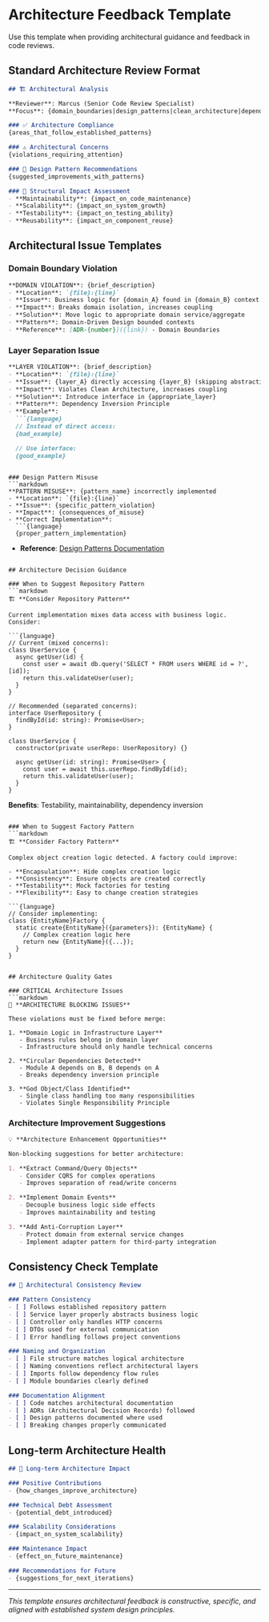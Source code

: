 <!-- Template for Architectural Feedback in Code Reviews -->

# Architecture Feedback Template

Use this template when providing architectural guidance and feedback in code reviews.

## Standard Architecture Review Format

```markdown
## 🏗️ Architectural Analysis

**Reviewer**: Marcus (Senior Code Review Specialist)
**Focus**: {domain_boundaries|design_patterns|clean_architecture|dependency_management}

### ✅ Architecture Compliance
{areas_that_follow_established_patterns}

### ⚠️ Architectural Concerns
{violations_requiring_attention}

### 🎯 Design Pattern Recommendations
{suggested_improvements_with_patterns}

### 📐 Structural Impact Assessment
- **Maintainability**: {impact_on_code_maintenance}
- **Scalability**: {impact_on_system_growth}
- **Testability**: {impact_on_testing_ability}
- **Reusability**: {impact_on_component_reuse}
```

## Architectural Issue Templates

### Domain Boundary Violation
```markdown
**DOMAIN VIOLATION**: {brief_description}
- **Location**: `{file}:{line}`
- **Issue**: Business logic for {domain_A} found in {domain_B} context
- **Impact**: Breaks domain isolation, increases coupling
- **Solution**: Move logic to appropriate domain service/aggregate
- **Pattern**: Domain-Driven Design bounded contexts
- **Reference**: [ADR-{number}]({link}) - Domain Boundaries
```

### Layer Separation Issue
```markdown
**LAYER VIOLATION**: {brief_description}
- **Location**: `{file}:{line}`
- **Issue**: {layer_A} directly accessing {layer_B} (skipping abstraction)
- **Impact**: Violates Clean Architecture, increases coupling
- **Solution**: Introduce interface in {appropriate_layer}
- **Pattern**: Dependency Inversion Principle
- **Example**:
  ```{language}
  // Instead of direct access:
  {bad_example}

  // Use interface:
  {good_example}
  ```
```

### Design Pattern Misuse
```markdown
**PATTERN MISUSE**: {pattern_name} incorrectly implemented
- **Location**: `{file}:{line}`
- **Issue**: {specific_pattern_violation}
- **Impact**: {consequences_of_misuse}
- **Correct Implementation**:
  ```{language}
  {proper_pattern_implementation}
  ```
- **Reference**: [Design Patterns Documentation]({link})
```

## Architecture Decision Guidance

### When to Suggest Repository Pattern
```markdown
🏗️ **Consider Repository Pattern**

Current implementation mixes data access with business logic. Consider:

```{language}
// Current (mixed concerns):
class UserService {
  async getUser(id) {
    const user = await db.query('SELECT * FROM users WHERE id = ?', [id]);
    return this.validateUser(user);
  }
}

// Recommended (separated concerns):
interface UserRepository {
  findById(id: string): Promise<User>;
}

class UserService {
  constructor(private userRepo: UserRepository) {}

  async getUser(id: string): Promise<User> {
    const user = await this.userRepo.findById(id);
    return this.validateUser(user);
  }
}
```

**Benefits**: Testability, maintainability, dependency inversion
```

### When to Suggest Factory Pattern
```markdown
🏗️ **Consider Factory Pattern**

Complex object creation logic detected. A factory could improve:

- **Encapsulation**: Hide complex creation logic
- **Consistency**: Ensure objects are created correctly
- **Testability**: Mock factories for testing
- **Flexibility**: Easy to change creation strategies

```{language}
// Consider implementing:
class {EntityName}Factory {
  static create{EntityName}({parameters}): {EntityName} {
    // Complex creation logic here
    return new {EntityName}({...});
  }
}
```
```

## Architecture Quality Gates

### CRITICAL Architecture Issues
```markdown
🚨 **ARCHITECTURE BLOCKING ISSUES**

These violations must be fixed before merge:

1. **Domain Logic in Infrastructure Layer**
   - Business rules belong in domain layer
   - Infrastructure should only handle technical concerns

2. **Circular Dependencies Detected**
   - Module A depends on B, B depends on A
   - Breaks dependency inversion principle

3. **God Object/Class Identified**
   - Single class handling too many responsibilities
   - Violates Single Responsibility Principle
```

### Architecture Improvement Suggestions
```markdown
💡 **Architecture Enhancement Opportunities**

Non-blocking suggestions for better architecture:

1. **Extract Command/Query Objects**
   - Consider CQRS for complex operations
   - Improves separation of read/write concerns

2. **Implement Domain Events**
   - Decouple business logic side effects
   - Improves maintainability and testing

3. **Add Anti-Corruption Layer**
   - Protect domain from external service changes
   - Implement adapter pattern for third-party integration
```

## Consistency Check Template

```markdown
## 📏 Architectural Consistency Review

### Pattern Consistency
- [ ] Follows established repository pattern
- [ ] Service layer properly abstracts business logic
- [ ] Controller only handles HTTP concerns
- [ ] DTOs used for external communication
- [ ] Error handling follows project conventions

### Naming and Organization
- [ ] File structure matches logical architecture
- [ ] Naming conventions reflect architectural layers
- [ ] Imports follow dependency flow rules
- [ ] Module boundaries clearly defined

### Documentation Alignment
- [ ] Code matches architectural documentation
- [ ] ADRs (Architectural Decision Records) followed
- [ ] Design patterns documented where used
- [ ] Breaking changes properly communicated
```

## Long-term Architecture Health

```markdown
## 🔮 Long-term Architecture Impact

### Positive Contributions
- {how_changes_improve_architecture}

### Technical Debt Assessment
- {potential_debt_introduced}

### Scalability Considerations
- {impact_on_system_scalability}

### Maintenance Impact
- {effect_on_future_maintenance}

### Recommendations for Future
- {suggestions_for_next_iterations}
```

---

*This template ensures architectural feedback is constructive, specific, and aligned with established system design principles.*